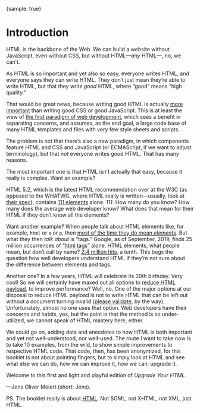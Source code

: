 {sample: true}
# Introduction

HTML is the backbone of the Web. We can build a website without JavaScript, even without CSS, but without HTML—_any_ HTML—, no, we can’t.

As HTML is so important and yet also so easy, everyone writes HTML, and everyone says they can write HTML. They don’t just mean they’re able to write HTML, but that they write _good_ HTML, where “good” means “high quality.”

That would be great news, because writing good HTML is actually [more important](https://meiert.com/en/blog/rules-for-html/) than writing good CSS or good JavaScript. This is at least the view of [the first paradigm of web development](https://meiert.com/en/blog/two-paradigms/), which sees a benefit in separating concerns, and assumes, as the end goal, a large code base of many HTML templates and files with very few style sheets and scripts.

The problem is not that there’s also a new paradigm, in which components feature HTML and CSS and JavaScript (or ECMAScript, if we want to adjust terminology), but that _not_ everyone writes good HTML. That has many reasons.

The most important one is that HTML isn’t actually that easy, because it really is complex. Want an example?

HTML&nbsp;5.2, which is the latest HTML recommendation over at the W3C (as opposed to the WHATWG, where HTML really is written—usually, look at [their spec](https://html.spec.whatwg.org/multipage/)), contains [111 elements](https://meiert.com/en/indices/html-elements/) alone. _111._ How many do you know? How many does the average web developer know? What does that mean for their HTML if they don’t know all the elements?

Want another example? When people talk about HTML elements like, for example, `html` or `a` or `p`, then [most of the time they do mean _elements_](https://www.456bereastreet.com/archive/200508/html_tags_vs_elements_vs_attributes/). But what they then _talk about_ is “tags.” Google, as of September, 2019, finds 25 million occurrences of [“html tags”](https://www.google.com/search?q="html+tags") alone. HTML elements, what people mean, but don’t call by name? [2.4 million hits](https://www.google.com/search?q="html+elements"), a tenth. This begs the question how well developers understand HTML if they’re not sure about the difference between elements and tags.

Another one? In a few years, HTML will celebrate its 30th birthday. Very cool! So we will certainly have maxed out all options to [reduce HTML payload](https://meiert.com/en/blog/html-performance/), to improve performance? Well, no. One of the major options at our disposal to reduce HTML payload is not to write HTML that can be left out without a document turning invalid ([please validate](https://meiert.com/en/blog/about-validation/), by the way). Unfortunately, almost no one uses that option. Web developers have their concerns and habits, yes, but the point is that the method is so under-utilized, we cannot speak of HTML mastery here, either.

We could go on, adding data and anecdotes to how HTML is both important and yet not well-understood, nor well-used. The route I want to take now is to take 10 examples, from the wild, to show simple improvements to respective HTML code. That code, then, has been anonymized, for this booklet is not about pointing fingers, but to simply look at HTML and see what else we can do, how we can improve it, how we can: upgrade it.

Welcome to this first and light and playful edition of _Upgrade Your HTML_.

—Jens Oliver Meiert (short: Jens).

PS.
The booklet really is about [HTML](https://html.spec.whatwg.org/multipage/). Not SGML, not XHTML, not XML, just HTML.